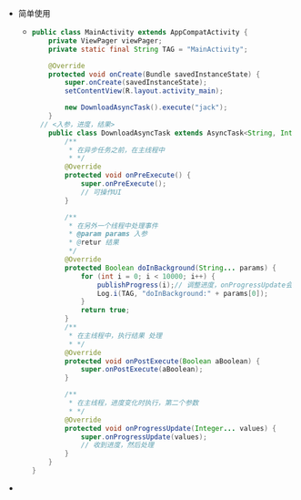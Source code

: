 - 简单使用
	- ```java
	  public class MainActivity extends AppCompatActivity {
	      private ViewPager viewPager;
	      private static final String TAG = "MainActivity";
	  
	      @Override
	      protected void onCreate(Bundle savedInstanceState) {
	          super.onCreate(savedInstanceState);
	          setContentView(R.layout.activity_main);
	  
	          new DownloadAsyncTask().execute("jack");
	      }
	  	// <入参，进度，结果>
	      public class DownloadAsyncTask extends AsyncTask<String, Integer, Boolean> {
	          /**
	           * 在异步任务之前，在主线程中
	           * */
	          @Override
	          protected void onPreExecute() {
	              super.onPreExecute();
	              // 可操作UI
	          }
	  
	          /**
	           * 在另外一个线程中处理事件
	           * @param params 入参
	           * @retur 结果
	           */
	          @Override
	          protected Boolean doInBackground(String... params) {
	              for (int i = 0; i < 10000; i++) {
	                  publishProgress(i);// 调整进度，onProgressUpdate会执行
	                  Log.i(TAG, "doInBackground:" + params[0]);
	              }
	              return true;
	          }
	          /**
	           * 在主线程中，执行结果 处理
	           * */
	          @Override
	          protected void onPostExecute(Boolean aBoolean) {
	              super.onPostExecute(aBoolean);
	          }
	  
	          /**
	           * 在主线程，进度变化时执行，第二个参数
	           * */
	          @Override
	          protected void onProgressUpdate(Integer... values) {
	              super.onProgressUpdate(values);
	              // 收到进度，然后处理
	          }
	      }
	  }
	  ```
-